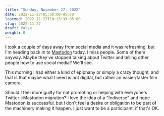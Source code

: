 ```yaml
---
title: "Sunday, November 27, 2022"
date: 2022-11-27T05:58:00-05:00
lastmod: 2022-11-27T10:13:33-05:00
slug: 2022-11-27
draft: false
weight: 0
---
```


I took a couple of days away from social media and it was refreshing, but I'm heading back in to [Mastodon](https://fosstodon.org/@jackbaty) today. I miss people. Some of them anyway. Maybe they've stopped talking about Twitter and telling other people how to use social media? We'll see.

This morning I had either a kind of epiphany or simply a crazy thought, and that is that maybe what I need is not digital, but rather an easier/faster film camera.

Should I feel more guilty for not promoting or helping with everyone's Twitter-&gt;Mastodon migration? I love the idea of a "fediverse" and hope Mastodon is successful, but I don't feel a desire or obligation to be part of the machinery making it happen. I just want to be a participant, if that's OK.


[//]: # "Exported with love from a post written in Org mode"
[//]: # "- https://github.com/kaushalmodi/ox-hugo"